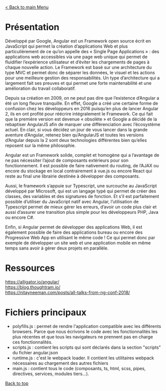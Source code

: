 [< Back to main Menu](https://github.com/gsoulie/angular-resources/blob/master/ng-sheet.md)    

# Présentation

Développé par Google, Angular est un Framework open source écrit en JavaScript qui permet la création d’applications Web et plus particulièrement de ce qu’on appelle des  « Single Page Applications » : des applications web accessibles via une page web unique qui permet de fluidifier l’expérience utilisateur et d’éviter les chargements de pages à chaque nouvelle action. Le Framework est basé sur une architecture du type MVC et permet donc de séparer les données, le visuel et les actions pour une meilleure gestion des responsabilités. Un type d’architecture qui a largement fait ses preuves et qui permet une forte maintenabilité et une amélioration du travail collaboratif.

Depuis sa création en 2009, on ne peut pas dire que l’existence d’Angular a été un long fleuve tranquille. En effet, Google a créé une certaine forme de confusion chez les développeurs en 2016 puisqu’en plus de lancer Angular 2, ils en ont profité pour réécrire intégralement le Framework. Ce qui fait que la première version est devenue « obsolète » et Google a décidé de la  rebaptiser AngularJS  afin de marquer une différenciation avec l’écosystème actuel. En clair, si vous décidez un jour de vous lancer dans la grande aventure d’Angular, retenez bien qu’AngularJS et toutes les versions d’Angular depuis la 2 sont deux technologies différentes bien qu’elles reposent sur la même philosophie.

Angular est un Framework solide, complet et homogène qui a l’avantage de ne pas nécessiter l’ajout de composants extérieurs pour son fonctionnement. Il est possible de faire nativement du routing, de l’AJAX ou encore du stockage en local contrairement à vue.js ou encore React qui reste au final une librairie destinée à développer des composants.

Aussi, le framework s’appuie sur Typescript, une surcouche au JavaScript développé par Microsoft, qui est un langage typé qui permet de créer des classes, des variables et des signatures de fonction. Et s’il est parfaitement possible d’utiliser du JavaScript natif avec Angular, l’utilisation de Typescript permet de mieux gérer les erreurs, d’avoir un code plus clair et aussi d’assurer une transition plus simple pour les développeurs PHP, Java ou encore C#.

Enfin, si Angular permet de développer des applications Web, il est également possible de faire des applications bureau ou encore des Progressive Web App en utilisant le même code ! Ce qui permet donc par exemple de développer un site web et une application mobile en même temps sans avoir à gérer deux projets en parallèle.

# Ressources

https://alligator.io/angular/    
https://blog.thoughtram.io/    
https://nitayneeman.com/posts/all-talks-from-ng-conf-2018/   

# Fichiers principaux

* polyfills.js : permet de rendre l'application compatible avec les différents browsers. Parce que nous écrivons le code avec les fonctionnalités les plus récentes et que tous les navigateurs ne prennent pas en charge ces fonctionnalités.     
* scripts.js : contient les scripts qui sont déclarés dans la section "scripts" du fichier angular.json    
* runtime.js : c'est le webpack loader. Il contient les utilitaires webpack nécessaires au chargement des autres fichiers    
* main.js : contient tous le code (composants, ts, html, scss, pipes, directives, services, modules tiers...).     

[Back to top](#ressources)     
